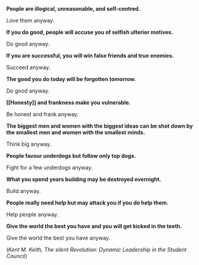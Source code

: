 **People are illogical, unreasonable, and self-centred.**

Love them anyway.

**If you do good, people will accuse you of selfish ulterior motives.**

Do good anyway.

**If you are successful, you will win false friends and true enemies.**

Succeed anyway.

**The good you do today will be forgotten tomorrow.**

Do good anyway.

**[[Honesty]] and frankness make you vulnerable.**

Be honest and frank anyway.

**The biggest men and women with the biggest ideas can be shot down by the smallest men and women with the smallest minds.**

Think big anyway.

**People favour underdogs but follow only top dogs.**

Fight for a few underdogs anyway.

**What you spend years building may be destroyed overnight.**

Build anyway.

**People really need help but may attack you if you do help them.**

Help people anyway.

**Give the world the best you have and you will get kicked in the teeth.**

Give the world the best you have anyway.

(*Kent M. Keith, The silent Revolution: Dynamic Leadership in the Student Council*)